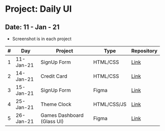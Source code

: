 # Project: Daily UI

## Date: 11 - Jan - 21

- Screenshot is in each project

|  #  | Day       | Project                    | Type        | Repository                                                                     |
| :-: | --------- | -------------------------- | ----------- | ------------------------------------------------------------------------------ |
|  1  | 11-Jan-21 | SignUp Form                | HTML/CSS    | [Link](https://github.com/tinspham209/daily-ui/tree/master/01-signup-form)     |
|  2  | 14-Jan-21 | Credit Card                | HTML/CSS    | [Link](https://github.com/tinspham209/daily-ui/tree/master/02-credit-card)     |
|  3  | 15-Jan-21 | SignUp Form                | Figma       | [Link](https://github.com/tinspham209/daily-ui/tree/master/03-signup-form)     |
|  4  | 25-Jan-21 | Theme Clock                | HTML/CSS/JS | [Link](https://github.com/tinspham209/daily-ui/tree/master/04-theme-clock)     |
|  5  | 26-Jan-21 | Games Dashboard (Glass UI) | Figma       | [Link](https://github.com/tinspham209/daily-ui/tree/master/05-glass-dashboard) |
